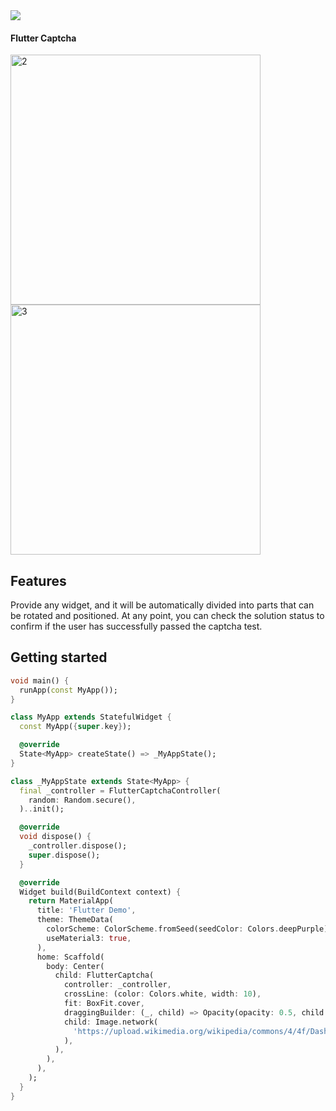 
<a href="https://codecov.io/gh/feduke-nukem/flutter_captcha" > 
 <img src="https://codecov.io/gh/feduke-nukem/flutter_captcha/graph/badge.svg?token=XEATIDADCY"/> 
</a>

#### Flutter Captcha

<img src="https://github.com/feduke-nukem/flutter_captcha/assets/72284940/772e9b3c-4fd7-4ae0-9f55-5865b7b5be1c" alt="2" height="400"/>
<img src="https://github.com/feduke-nukem/flutter_captcha/assets/72284940/455803fd-7671-4e59-b828-08c4b08dcf55" alt="3" height="400"/>



## Features

Provide any widget, and it will be automatically divided into parts that can be rotated and positioned. At any point, you can check the solution status to confirm if the user has successfully passed the captcha test.

## Getting started

```dart
void main() {
  runApp(const MyApp());
}

class MyApp extends StatefulWidget {
  const MyApp({super.key});

  @override
  State<MyApp> createState() => _MyAppState();
}

class _MyAppState extends State<MyApp> {
  final _controller = FlutterCaptchaController(
    random: Random.secure(),
  )..init();

  @override
  void dispose() {
    _controller.dispose();
    super.dispose();
  }

  @override
  Widget build(BuildContext context) {
    return MaterialApp(
      title: 'Flutter Demo',
      theme: ThemeData(
        colorScheme: ColorScheme.fromSeed(seedColor: Colors.deepPurple),
        useMaterial3: true,
      ),
      home: Scaffold(
        body: Center(
          child: FlutterCaptcha(
            controller: _controller,
            crossLine: (color: Colors.white, width: 10),
            fit: BoxFit.cover,
            draggingBuilder: (_, child) => Opacity(opacity: 0.5, child: child),
            child: Image.network(
              'https://upload.wikimedia.org/wikipedia/commons/4/4f/Dash%2C_the_mascot_of_the_Dart_programming_language.png',
            ),
          ),
        ),
      ),
    );
  }
}
```
